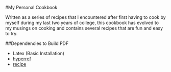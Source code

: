 #My Personal Cookbook

Written as a series of recipes that I encountered after first having to cook by myself during my last two years of college, this cookbook has evolved to my musings on cooking and contains several recipes that are fun and easy to try.

##Dependencies to Build PDF
 - Latex (Basic Installation)
 - [hyperref](http://www.ctan.org/pkg/hyperref) 
 - [recipe](http://www.ctan.org/tex-archive/macros/latex/contrib/recipe) 
